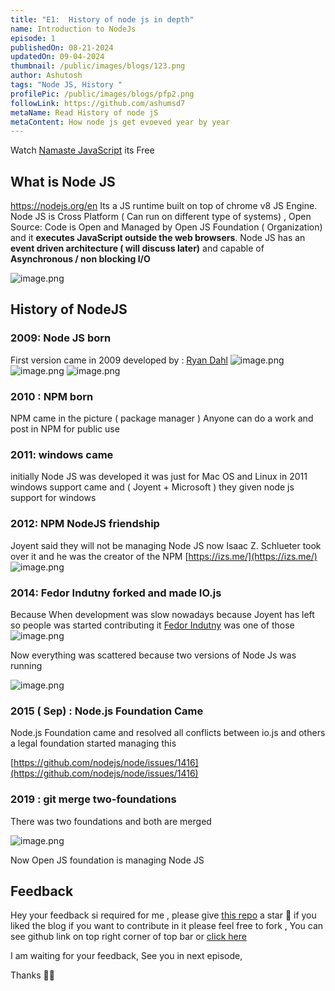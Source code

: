```yaml
---
title: "E1:  History of node js in depth"
name: Introduction to NodeJs
episode: 1
publishedOn: 08-21-2024
updatedOn: 09-04-2024
thumbnail: /public/images/blogs/123.png
author: Ashutosh
tags: "Node JS, History "
profilePic: /public/images/blogs/pfp2.png
followLink: https://github.com/ashumsd7
metaName: Read History of node jS
metaContent: How node js get evoeved year by year
---
```







Watch [Namaste JavaScript](https://namastedev.com/learn/namaste-javascript) its Free










## What is Node JS
https://nodejs.org/en
Its a JS runtime  built on top of chrome v8 JS Engine. Node JS is Cross Platform ( Can run on different type of systems) , Open Source: Code is Open and Managed by Open JS Foundation ( Organization)
 and it **executes JavaScript outside the web browsers**. Node JS has an **event driven architecture ( will discuss later)** and capable of **Asynchronous / non blocking I/O**




![image.png](https://i.ibb.co/2MJPG76/1.jpg)
## History of NodeJS
### 2009:  Node JS born
First version came in 2009
developed by : [Ryan Dahl](https://en.wikipedia.org/wiki/Ryan_Dahl)
![image.png](https://i.ibb.co/fqBxHrG/2.jpg)
![image.png](https://i.ibb.co/CmLDDGx/3.jpg)
![image.png](https://i.ibb.co/5nLd5nV/4.jpg)


### 2010 :  NPM born
NPM came in the picture ( package manager )
Anyone can do a work and post in NPM for public use


### 2011: windows came
initially Node JS was developed it was just for Mac OS and Linux
in 2011 windows support came and ( Joyent + Microsoft ) they given
node js support for windows


### 2012: NPM NodeJS friendship
Joyent said they will not be managing Node JS now
Isaac Z. Schlueter  took over it and he was the creator of the NPM
[https://izs.me/](https://izs.me/)
![image.png](https://i.ibb.co/HnWLn7b/5.jpg)


### 2014:  Fedor Indutny forked and made IO.js
Because When development was slow nowadays because Joyent  has left
so people was started contributing it
 [Fedor Indutny](https://github.com/indutny) was one of those
![image.png](https://i.ibb.co/wRGRzGK/6.jpg)


Now everything was scattered because two versions of Node Js was running


![image.png](https://i.ibb.co/QJpyyK1/7.jpg)


### 2015 ( Sep) : Node.js Foundation Came


Node.js Foundation came and resolved all conflicts between io.js and others
a legal foundation started managing this


[https://github.com/nodejs/node/issues/1416](https://github.com/nodejs/node/issues/1416)


### 2019 : git merge two-foundations


There was two foundations and both are merged


![image.png](https://i.ibb.co/Thr37cH/8.jpg)


Now Open JS foundation is managing Node JS


## Feedback


Hey your feedback si required for me , please give  [this repo](https://github.com/ashumsd7/ashu-new-portfolio-website/blob/main/src/data/mardown/notes/namaste-node-js-s1-by-as/e1.js) a star 🌟 if you liked the blog
if you want to contribute in it please feel free to fork , You can see github link on top right corner of top bar or  [click here](https://github.com/ashumsd7/ashu-new-portfolio-website/blob/main/src/data/mardown/notes/namaste-node-js-s1-by-as/e1.js)


I am waiting for your feedback, See you in next episode,


Thanks 👋🏻


